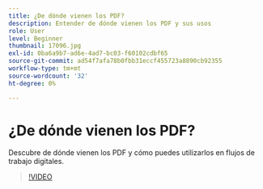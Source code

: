 ```yaml
---
title: ¿De dónde vienen los PDF?
description: Entender de dónde vienen los PDF y sus usos
role: User
level: Beginner
thumbnail: 17096.jpg
exl-id: 0ba6a9b7-ad6e-4ad7-bc03-f60102cdbf65
source-git-commit: ad54f7afa78b0fbb31eccf455723a8890cb92355
workflow-type: tm+mt
source-wordcount: '32'
ht-degree: 0%

---
```


# ¿De dónde vienen los PDF?

Descubre de dónde vienen los PDF y cómo puedes utilizarlos en flujos de trabajo digitales.

>[!VIDEO](https://video.tv.adobe.com/v/17096?quality=12&learn=on&hidetitle=true)
